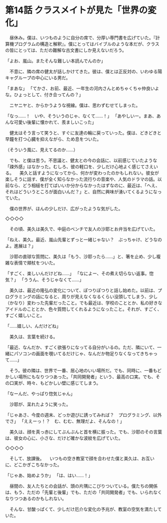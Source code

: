 # 第14話 クラスメイトが見た「世界の変化」

　昼休み。僕は、いつものように自分の席で、分厚い専門書を広げていた。『計算機プログラムの構造と解釈』。僕にとってはバイブルのような本だが、クラスの皆にとっては、ただの難解な古文書にしか見えないだろう。

「よお、嵐山。またそんな難しい本読んでんのか」

　不意に、隣の席の健太が話しかけてきた。彼は、僕とは正反対の、いわゆる陽キャグループの中心にいる男だ。

「まあな」
「てかさ、お前、最近、一年生の河内さんとめちゃくちゃ仲良いよな。ひょっとして、付き合ってんの？」

　ニヤニヤと、からかうような視線。僕は、思わずむせてしまった。

「なっ……！　いや、そういうのじゃ、なくて……！」
「あやしいー。まあ、あんな可愛い後輩に懐かれて、羨ましいこった」

　健太はそう言って笑うと、すぐに友達の輪に戻っていった。僕は、どきどきと早鐘を打つ心臓を抑えながら、ため息をついた。

（そういう風に、見えてるのか……）

　でも、と僕は思う。不思議と、健太との今の会話に、以前感じていたような「疎外感」はなかった。むしろ、彼の軽口を、少しだけ心地よく感じてさえいる。
　美久と話すようになってから、何かが変わったのかもしれない。彼女が楽しそうに話す、僕が全く知らなかった流行りの音楽や、人気のドラマの話。以前なら、どう相槌を打てばいいか分からなかったはずなのに、最近は、「へえ、それはどういうところが面白いんだ？」と、自然に興味が湧いてくるようになっていた。

　僕の世界が、ほんの少しだけ、広がったような気がした。

◇◇◇◇

　その頃、美久は美久で、中庭のベンチで友人の沙耶とお弁当を広げていた。

「ねえ、美久。最近、嵐山先輩とずっと一緒じゃない？　ぶっちゃけ、どうなのよ。進展は？」

　沙耶の直球な質問に、美久は「もう、沙耶ったら……」と、箸を止め、少し複雑な表情で頬杖をついた。

「すごく、楽しいんだけどね……」
「なによー、その煮え切らない返事。惚気？」
「ううん、そうじゃなくて……」

　美久は、最近の隆弘の変化について、ぽつりぽつりと話し始めた。以前は、プログラミングの話になると、周りが見えなくなるくらい没頭してしまう、少し（かなり）変わった先輩だったこと。でも最近は、学校のこととか、私の好きなアイドルのこととか、色々質問してくれるようになったこと。それが、すごく、すごく嬉しいこと。

「……嬉しい、んだけどね」

　美久は、言葉を続ける。

「最近、なんだか、すごく欲張りになってる自分がいるの。ただ、隣にいて、一緒にパソコンの画面を覗いてるだけじゃ、なんだか物足りなくなってきちゃって……」

　そう。彼の隣は、世界で一番、居心地のいい場所だ。でも、同時に、一番もどかしい場所にもなりつつあった。「共同開発者」という、最高の口実。でも、その口実が、時々、もどかしい壁に感じてしまう。

「なーんだ、やっぱり惚気じゃん」

　沙耶が、呆れたように笑った。

「じゃあさ、今度の週末、どっか遊びに誘ってみれば？　プログラミング、以外でさ」
「ええーっ！？　む、むむ、無理だよ、そんなの！」

　美久は、顔を真っ赤にしてぶんぶんと首を横に振った。でも、沙耶のその言葉は、彼女の心に、小さな、だけど確かな波紋を広げていた。

◇◇◇◇

　そして、放課後。
　いつもの空き教室で顔を合わせた僕と美久は、お互いに、どこかぎこちなかった。

「じゃあ、始めようか」
「は、はい……！」

　昼間の、友人たちとの会話が、頭の片隅にこびりついている。僕たちの関係は、もう、ただの「先輩と後輩」でも、ただの「共同開発者」でも、いられなくなりつつあるのかもしれない。

　そんな、甘酸っぱくて、少しだけ厄介な変化の予兆が、教室の空気を満たしていた。